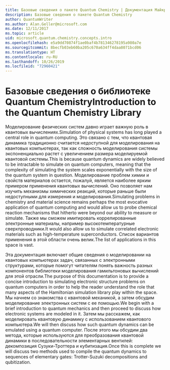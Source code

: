 ```yaml
---
title: Базовые сведения о пакете Quantum Chemistry | Документация Майкрософт
description: Базовые сведения о пакете Quantum Chemistry
author: QuantumWriter
ms.author: Alan.Geller@microsoft.com
ms.date: 12/11/2017
ms.topic: article
uid: microsoft.quantum.chemistry.concepts.intro
ms.openlocfilehash: e5a9dd70874f1ae0baf4b781346278195a980a7e
ms.sourcegitcommit: 8becfb03eb60ba205c670a634ff4daa8071bcd06
ms.translationtype: HT
ms.contentlocale: ru-RU
ms.lasthandoff: 10/26/2019
ms.locfileid: "72960421"
---
```

# <a name="introduction-to-the-quantum-chemistry-library"></a><span data-ttu-id="6611f-103">Базовые сведения о библиотеке Quantum Chemistry</span><span class="sxs-lookup"><span data-stu-id="6611f-103">Introduction to the Quantum Chemistry Library</span></span>

<span data-ttu-id="6611f-104">Моделирование физических систем давно играет важную роль в квантовых вычислениях.</span><span class="sxs-lookup"><span data-stu-id="6611f-104">Simulation of physical systems has long played a central role in quantum computing.</span></span>  <span data-ttu-id="6611f-105">Это связано с тем, что квантовая динамика традиционно считается недоступной для моделирования на квантовых компьютерах, так как сложность моделирования системы экспоненциально растет с увеличением размера моделируемой квантовой системы.</span><span class="sxs-lookup"><span data-stu-id="6611f-105">This is because quantum dynamics are widely believed to be intractable to simulate on quantum computers, meaning that the complexity of simulating the system scales exponentially with the size of the quantum system in question.</span></span>  <span data-ttu-id="6611f-106">Моделирование проблем химии и свойств материалов остается, пожалуй, является наиболее ярким примером применения квантовых вычислений. Оно позволяет нам изучить механизмы химических реакций, которые раньше были недоступными для измерения и моделирования.</span><span class="sxs-lookup"><span data-stu-id="6611f-106">Simulating problems in chemistry and material science remains perhaps the most evocative application of quantum computing and would allow us to probe chemical reaction mechanisms that hitherto were beyond our ability to measure or simulate.</span></span>  <span data-ttu-id="6611f-107">Также мы сможем имитировать коррелированные электронные материалы, например высокотемпературные сверхпроводники.</span><span class="sxs-lookup"><span data-stu-id="6611f-107">It would also allow us to simulate correlated electronic materials such as high-temperature superconductors.</span></span> <span data-ttu-id="6611f-108">Список вариантов применения в этой области очень велик.</span><span class="sxs-lookup"><span data-stu-id="6611f-108">The list of applications in this space is vast.</span></span>

<span data-ttu-id="6611f-109">Эта документация включает общие сведения о моделировании на квантовых компьютерах задач, связанных с электронными структурами, которые помогут читателям понять важность разных компонентов библиотеки моделирования гамильтоновых вычислений для этой отрасли.</span><span class="sxs-lookup"><span data-stu-id="6611f-109">The purpose of this documentation is to provide a concise introduction to simulating electronic structure problems on quantum computers in order to help the reader understand the role that many aspects of the Hamiltonian simulation library play within the space.</span></span>  <span data-ttu-id="6611f-110">Мы начнем со знакомства с квантовой механикой, а затем обсудим моделирование электронных систем с ее помощью.</span><span class="sxs-lookup"><span data-stu-id="6611f-110">We begin with a brief introduction to quantum mechanics and then proceed to discuss how electronic systems are modeled in it.</span></span>  <span data-ttu-id="6611f-111">Затем мы расскажем, как моделировать квантовую динамику с использованием квантового компьютера.</span><span class="sxs-lookup"><span data-stu-id="6611f-111">We will then discuss how such quantum dynamics can be emulated using a quantum computer.</span></span>  <span data-ttu-id="6611f-112">После этого мы обсудим два метода, которые используются для преобразования квантовой динамики в последовательности элементарных вентилей: декомпозиция Сузуки-Троттера и кубитизация.</span><span class="sxs-lookup"><span data-stu-id="6611f-112">Once this is complete we will discuss two methods used to compile the quantum dynamics to sequences of elementary gates: Trotter-Suzuki decompositions and qubitization.</span></span>
